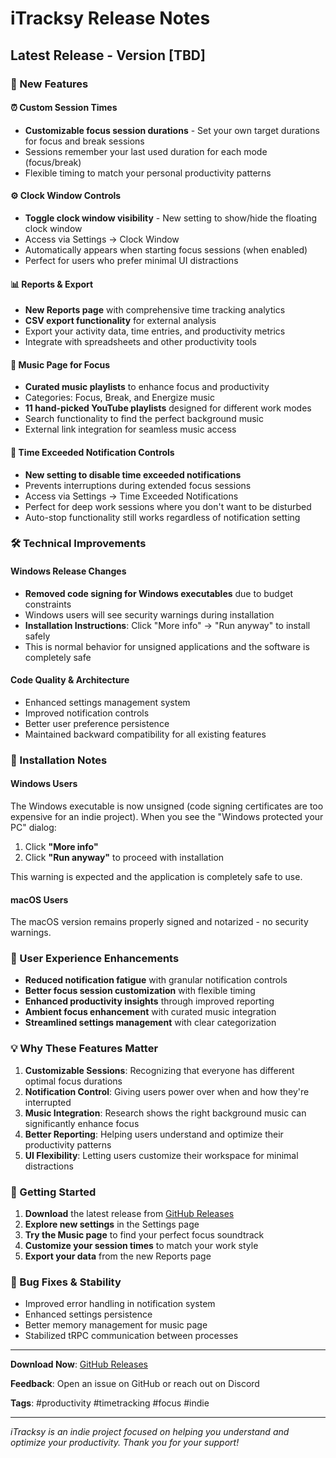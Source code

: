 # iTracksy Release Notes

## Latest Release - Version [TBD]

### 🎉 New Features

#### ⏰ Custom Session Times

- **Customizable focus session durations** - Set your own target durations for focus and break sessions
- Sessions remember your last used duration for each mode (focus/break)
- Flexible timing to match your personal productivity patterns

#### ⚙️ Clock Window Controls

- **Toggle clock window visibility** - New setting to show/hide the floating clock window
- Access via Settings → Clock Window
- Automatically appears when starting focus sessions (when enabled)
- Perfect for users who prefer minimal UI distractions

#### 📊 Reports & Export

- **New Reports page** with comprehensive time tracking analytics
- **CSV export functionality** for external analysis
- Export your activity data, time entries, and productivity metrics
- Integrate with spreadsheets and other productivity tools

#### 🎵 Music Page for Focus

- **Curated music playlists** to enhance focus and productivity
- Categories: Focus, Break, and Energize music
- **11 hand-picked YouTube playlists** designed for different work modes
- Search functionality to find the perfect background music
- External link integration for seamless music access

#### 🔕 Time Exceeded Notification Controls

- **New setting to disable time exceeded notifications**
- Prevents interruptions during extended focus sessions
- Access via Settings → Time Exceeded Notifications
- Perfect for deep work sessions where you don't want to be disturbed
- Auto-stop functionality still works regardless of notification setting

### 🛠️ Technical Improvements

#### Windows Release Changes

- **Removed code signing for Windows executables** due to budget constraints
- Windows users will see security warnings during installation
- **Installation Instructions**: Click "More info" → "Run anyway" to install safely
- This is normal behavior for unsigned applications and the software is completely safe

#### Code Quality & Architecture

- Enhanced settings management system
- Improved notification controls
- Better user preference persistence
- Maintained backward compatibility for all existing features

### 📝 Installation Notes

#### Windows Users

The Windows executable is now unsigned (code signing certificates are too expensive for an indie project). When you see the "Windows protected your PC" dialog:

1. Click **"More info"**
2. Click **"Run anyway"** to proceed with installation

This warning is expected and the application is completely safe to use.

#### macOS Users

The macOS version remains properly signed and notarized - no security warnings.

### 🎯 User Experience Enhancements

- **Reduced notification fatigue** with granular notification controls
- **Better focus session customization** with flexible timing
- **Enhanced productivity insights** through improved reporting
- **Ambient focus enhancement** with curated music integration
- **Streamlined settings management** with clear categorization

### 💡 Why These Features Matter

1. **Customizable Sessions**: Recognizing that everyone has different optimal focus durations
2. **Notification Control**: Giving users power over when and how they're interrupted
3. **Music Integration**: Research shows the right background music can significantly enhance focus
4. **Better Reporting**: Helping users understand and optimize their productivity patterns
5. **UI Flexibility**: Letting users customize their workspace for minimal distractions

### 🚀 Getting Started

1. **Download** the latest release from [GitHub Releases](https://github.com/hunght/itracksy/releases)
2. **Explore new settings** in the Settings page
3. **Try the Music page** to find your perfect focus soundtrack
4. **Customize your session times** to match your work style
5. **Export your data** from the new Reports page

### 🐛 Bug Fixes & Stability

- Improved error handling in notification system
- Enhanced settings persistence
- Better memory management for music page
- Stabilized tRPC communication between processes

---

**Download Now**: [GitHub Releases](https://github.com/hunght/itracksy/releases)

**Feedback**: Open an issue on GitHub or reach out on Discord

**Tags**: #productivity #timetracking #focus #indie

---

_iTracksy is an indie project focused on helping you understand and optimize your productivity. Thank you for your support!_
